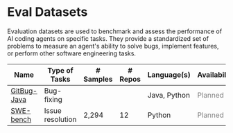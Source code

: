 # Eval Datasets

Evaluation datasets are used to benchmark and assess the performance of AI coding agents on specific tasks. They provide a standardized set of problems to measure an agent's ability to solve bugs, implement features, or perform other software engineering tasks.

| Name | Type of Tasks | # Samples | # Repos | Language(s) | Availability |
| --- | --- | --- | --- | --- | --- |
| [GitBug-Java](https://github.com/gitbugactions/gitbug-java) | Bug-fixing | | | Java, Python | <span style="color:grey;">Planned</span> |
| [SWE-bench](https://github.com/SWE-bench/SWE-bench) | Issue resolution | 2,294 | 12 | Python | <span style="color:grey;">Planned</span> |
